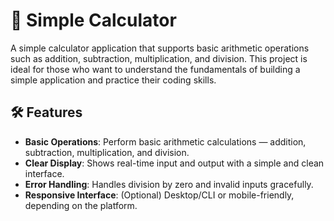 # 🧮 Simple Calculator

A simple calculator application that supports basic arithmetic operations such as addition, subtraction, multiplication, and division. This project is ideal for those who want to understand the fundamentals of building a simple application and practice their coding skills.

## 🛠️ Features

- **Basic Operations**: Perform basic arithmetic calculations — addition, subtraction, multiplication, and division.
- **Clear Display**: Shows real-time input and output with a simple and clean interface.
- **Error Handling**: Handles division by zero and invalid inputs gracefully.
- **Responsive Interface**: (Optional) Desktop/CLI or mobile-friendly, depending on the platform.
